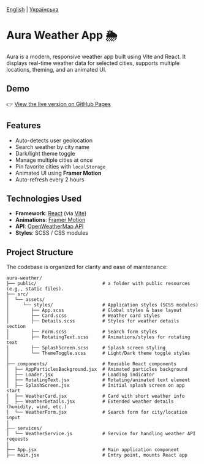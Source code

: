 [English](./README.md) | [Українська](./README.uk.md)

# Aura Weather App 🌦️

Aura is a modern, responsive weather app built using Vite and React. It displays real-time weather data for selected cities, supports multiple locations, theming, and an animated UI.

## Demo

👉 [View the live version on GitHub Pages](https://niarosss.github.io/aura-weather/)

## Features

- Auto-detects user geolocation
- Search weather by city name
- Dark/light theme toggle
- Manage multiple cities at once
- Pin favorite cities with `localStorage`
- Animated UI using **Framer Motion**
- Auto-refresh every 2 hours

## Technologies Used

- **Framework**: [React](https://reactjs.org/) (via [Vite](https://vitejs.dev/))
- **Animations**: [Framer Motion](https://www.framer.com/motion/)
- **API**: [OpenWeatherMap API](https://openweathermap.org/api)
- **Styles**: SCSS / CSS modules

## Project Structure

The codebase is organized for clarity and ease of maintenance:

```
aura-weather/
├── public/                        # a folder with public resources (e.g., static files).
├── src/
│  └── assets/
│     └── styles/                  # Application styles (SCSS modules)
│        ├── App.scss              # Global styles & base layout
│        ├── Card.scss             # Weather card styles
│        ├── Details.scss          # Styles for weather details section
│        ├── Form.scss             # Search form styles
│        ├── RotatingText.scss     # Animations/styles for rotating text
│        ├── SplashScreen.scss     # Splash screen styling
│        └── ThemeToggle.scss      # Light/Dark theme toggle styles
│
├── components/                    # Reusable React components
│  ├── AppParticlesBackground.jsx  # Animated particles background
│  ├── Loader.jsx                  # Loading indicator
│  ├── RotatingText.jsx            # Rotating/animated text element
│  ├── SplashScreen.jsx            # Initial splash screen on app start
│  ├── WeatherCard.jsx             # Card with short weather info
│  ├── WeatherDetails.jsx          # Extended weather details (humidity, wind, etc.)
│  └── WeatherForm.jsx             # Search form for city/location input
│
├── services/
│  └── WeatherService.js           # Service for handling weather API requests
│
├── App.jsx                        # Main application component
├── main.jsx                       # Entry point, mounts React app
```
